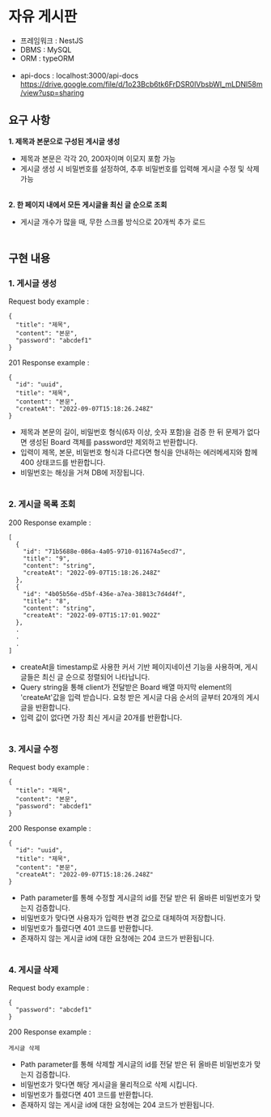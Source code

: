 # 자유 게시판 <br>
* 프레임워크 : NestJS
* DBMS : MySQL
* ORM : typeORM <br><br>
* api-docs : localhost:3000/api-docs <br>
https://drive.google.com/file/d/1o23Bcb6tk6FrDSR0lVbsbWI_mLDNI58m/view?usp=sharing
## 요구 사항 <br>
<B>1. 제목과 본문으로 구성된 게시글 생성</B>
* 제목과 본문은 각각 20, 200자이며 이모지 포함 가능 <br>
* 게시글 생성 시 비밀번호를 설정하여, 추후 비밀번호를 입력해 게시글 수정 및 삭제 가능 <br><br>

<B>2. 한 페이지 내에서 모든 게시글을 최신 글 순으로 조회</B>
* 게시글 개수가 많을 때, 무한 스크롤 방식으로 20개씩 추가 로드 <br><br>

## 구현 내용 <br>
### 1. 게시글 생성<br>
Request body example : <br>
```
{
  "title": "제목",
  "content": "본문",
  "password": "abcdef1"
}
```
201 Response example :
```
{
  "id": "uuid",
  "title": "제목",
  "content": "본문",
  "createAt": "2022-09-07T15:18:26.248Z"
}
```
* 제목과 본문의 길이, 비밀번호 형식(6자 이상, 숫자 포함)을 검증 한 뒤 문제가 없다면 생성된 Board 객체를 password만 제외하고 반환합니다. 
* 입력이 제목, 본문, 비밀번호 형식과 다르다면 형식을 안내하는 에러메세지와 함께 400 상태코드를 반환합니다.
* 비밀번호는 해싱을 거쳐 DB에 저장됩니다. <br><br>
### 2. 게시글 목록 조회<br>
200 Response example :
```
[
  {
    "id": "71b5688e-086a-4a05-9710-011674a5ecd7",
    "title": "9",
    "content": "string",
    "createAt": "2022-09-07T15:18:26.248Z"
  },
  {
    "id": "4b05b56e-d5bf-436e-a7ea-38813c7d4d4f",
    "title": "8",
    "content": "string",
    "createAt": "2022-09-07T15:17:01.902Z"
  },
  .
  .
  .
]
```
* createAt을 timestamp로 사용한 커서 기반 페이지네이션 기능을 사용하며, 게시글들은 최신 글 순으로 정렬되어 나타납니다.
* Query string을 통해 client가 전달받은 Board 배열 마지막 element의 'createAt'값을 입력 받습니다. 요청 받은 게시글 다음 순서의 글부터 20개의 게시글을 반환합니다.
* 입력 값이 없다면 가장 최신 게시글 20개를 반환합니다.
<br><br>

### 3. 게시글 수정<br>
Request body example :
```
{
  "title": "제목",
  "content": "본문",
  "password": "abcdef1"
}
```
200 Response example :
```
{
  "id": "uuid",
  "title": "제목",
  "content": "본문",
  "createAt": "2022-09-07T15:18:26.248Z"
}
```
* Path parameter를 통해 수정할 게시글의 id를 전달 받은 뒤 올바른 비밀번호가 맞는지 검증합니다.
* 비밀번호가 맞다면 사용자가 입력한 변경 값으로 대체하여 저장합니다.
* 비밀번호가 틀렸다면 401 코드를 반환합니다.
* 존재하지 않는 게시글 id에 대한 요청에는 204 코드가 반환됩니다. <br><br>

### 4. 게시글 삭제<br>
Request body example :
```
{
  "password": "abcdef1"
}
```
200 Response example :
```
게시글 삭제
```
* Path parameter를 통해 삭제할 게시글의 id를 전달 받은 뒤 올바른 비밀번호가 맞는지 검증합니다.
* 비밀번호가 맞다면 해당 게시글을 물리적으로 삭제 시킵니다.
* 비밀번호가 틀렸다면 401 코드를 반환합니다.
* 존재하지 않는 게시글 id에 대한 요청에는 204 코드가 반환됩니다. 
